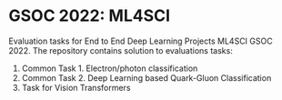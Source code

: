 # GSOC 2022: ML4SCI

Evaluation tasks for End to End Deep Learning Projects ML4SCI GSOC 2022. The repository contains solution to evaluations tasks: 
1. Common Task 1. Electron/photon classification
2. Common Task 2. Deep Learning based Quark-Gluon Classification
3. Task for Vision Transformers
